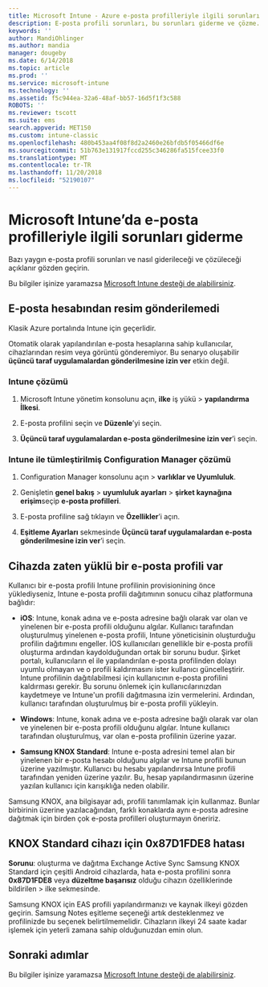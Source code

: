 ```yaml
---
title: Microsoft Intune - Azure e-posta profilleriyle ilgili sorunları giderme | Microsoft Docs
description: E-posta profili sorunları, bu sorunları giderme ve çözme.
keywords: ''
author: MandiOhlinger
ms.author: mandia
manager: dougeby
ms.date: 6/14/2018
ms.topic: article
ms.prod: ''
ms.service: microsoft-intune
ms.technology: ''
ms.assetid: f5c944ea-32a6-48af-bb57-16d5f1f3c588
ROBOTS: ''
ms.reviewer: tscott
ms.suite: ems
search.appverid: MET150
ms.custom: intune-classic
ms.openlocfilehash: 480b453aa4f08f8d2a2460e26bfdb5f05466df6e
ms.sourcegitcommit: 51b763e131917fccd255c346286fa515fcee33f0
ms.translationtype: MT
ms.contentlocale: tr-TR
ms.lasthandoff: 11/20/2018
ms.locfileid: "52190107"
---
```

# <a name="troubleshoot-email-profiles-in-microsoft-intune"></a>Microsoft Intune’da e-posta profilleriyle ilgili sorunları giderme

Bazı yaygın e-posta profili sorunları ve nasıl giderileceği ve çözüleceği açıklanır gözden geçirin.

Bu bilgiler işinize yaramazsa [Microsoft Intune desteği de alabilirsiniz](get-support.md).

## <a name="unable-to-send-images-from--email-account"></a>E-posta hesabından resim gönderilemedi
Klasik Azure portalında Intune için geçerlidir.

Otomatik olarak yapılandırılan e-posta hesaplarına sahip kullanıcılar, cihazlarından resim veya görüntü gönderemiyor. Bu senaryo oluşabilir **üçüncü taraf uygulamalardan gönderilmesine izin ver** etkin değil.

### <a name="intune-solution"></a>Intune çözümü

1. Microsoft Intune yönetim konsolunu açın, **ilke** iş yükü > **yapılandırma İlkesi**.

2. E-posta profilini seçin ve **Düzenle**’yi seçin.

3. **Üçüncü taraf uygulamalardan e-posta gönderilmesine izin ver**’i seçin.

### <a name="configuration-manager-integrated-with-intune-solution"></a>Intune ile tümleştirilmiş Configuration Manager çözümü

1. Configuration Manager konsolunu açın > **varlıklar ve Uyumluluk**.

2. Genişletin **genel bakış** > **uyumluluk ayarları** > **şirket kaynağına erişim**seçip **e-posta profilleri**.

3. E-posta profiline sağ tıklayın ve **Özellikler**’i açın.

4. **Eşitleme Ayarları** sekmesinde **Üçüncü taraf uygulamalardan e-posta gönderilmesine izin ver**’i seçin.

## <a name="device-already-has-an-email-profile-installed"></a>Cihazda zaten yüklü bir e-posta profili var

Kullanıcı bir e-posta profili Intune profilinin provisionining önce yüklediyseniz, Intune e-posta profili dağıtımının sonucu cihaz platformuna bağlıdır:

- **iOS**: Intune, konak adına ve e-posta adresine bağlı olarak var olan ve yinelenen bir e-posta profili olduğunu algılar. Kullanıcı tarafından oluşturulmuş yinelenen e-posta profili, Intune yöneticisinin oluşturduğu profilin dağıtımını engeller. İOS kullanıcıları genellikle bir e-posta profili oluşturma ardından kaydolduğundan ortak bir sorunu budur. Şirket portalı, kullanıcıların el ile yapılandırılan e-posta profilinden dolayı uyumlu olmayan ve o profili kaldırmasını ister kullanıcı güncelleştirir. Intune profilinin dağıtılabilmesi için kullanıcının e-posta profilini kaldırması gerekir. Bu sorunu önlemek için kullanıcılarınızdan kaydetmeye ve Intune'un profili dağıtmasına izin vermelerini. Ardından, kullanıcı tarafından oluşturulmuş bir e-posta profili yükleyin.

- **Windows**: Intune, konak adına ve e-posta adresine bağlı olarak var olan ve yinelenen bir e-posta profili olduğunu algılar. Intune kullanıcı tarafından oluşturulmuş, var olan e-posta profilinin üzerine yazar.

- **Samsung KNOX Standard**: Intune e-posta adresini temel alan bir yinelenen bir e-posta hesabı olduğunu algılar ve Intune profili bunun üzerine yazılmıştır. Kullanıcı bu hesabı yapılandırırsa Intune profili tarafından yeniden üzerine yazılır. Bu, hesap yapılandırmasının üzerine yazılan kullanıcı için karışıklığa neden olabilir.

Samsung KNOX, ana bilgisayar adı, profili tanımlamak için kullanmaz. Bunlar birbirinin üzerine yazılacağından, farklı konaklarda aynı e-posta adresine dağıtmak için birden çok e-posta profilleri oluşturmayın öneririz.

## <a name="error--0x87d1fde8-for-knox-standard-device"></a>KNOX Standard cihazı için 0x87D1FDE8 hatası
**Sorunu**: oluşturma ve dağıtma Exchange Active Sync Samsung KNOX Standard için çeşitli Android cihazlarda, hata e-posta profilini sonra **0x87D1FDE8** veya **düzeltme başarısız** olduğu cihazın özelliklerinde bildirilen > ilke sekmesinde.

Samsung KNOX için EAS profili yapılandırmanızı ve kaynak ilkeyi gözden geçirin. Samsung Notes eşitleme seçeneği artık desteklenmez ve profilinizde bu seçenek belirtilmemelidir. Cihazların ilkeyi 24 saate kadar işlemek için yeterli zamana sahip olduğunuzdan emin olun.

## <a name="next-steps"></a>Sonraki adımlar
Bu bilgiler işinize yaramazsa [Microsoft Intune desteği de alabilirsiniz](get-support.md).